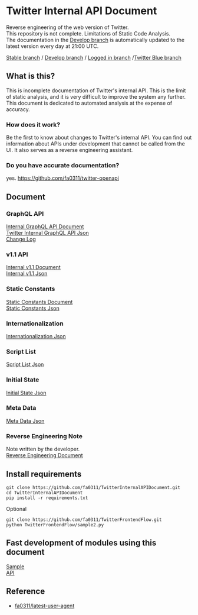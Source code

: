 # Twitter Internal API Document

Reverse engineering of the web version of Twitter.  
This repository is not complete. Limitations of Static Code Analysis.  
The documentation in the [Develop branch](https://github.com/fa0311/TwitterInternalAPIDocument/tree/develop) is automatically updated to the latest version every day at 21:00 UTC.

[Stable branch](https://github.com/fa0311/TwitterInternalAPIDocument/tree/master)  /  [Develop branch](https://github.com/fa0311/TwitterInternalAPIDocument/tree/develop)  /  [Logged in branch](https://github.com/fa0311/TwitterInternalAPIDocument/tree/twitter-login)  /[Twitter Blue branch](https://github.com/fa0311/TwitterInternalAPIDocument/tree/twitter-blue)  

## What is this?
This is incomplete documentation of Twitter's internal API.
This is the limit of static analysis, and it is very difficult to improve the system any further.
This document is dedicated to automated analysis at the expense of accuracy.

### How does it work?
Be the first to know about changes to Twitter's internal API.
You can find out information about APIs under development that cannot be called from the UI.
It also serves as a reverse engineering assistant.

### Do you have accurate documentation?
yes.
<https://github.com/fa0311/twitter-openapi>

## Document

### GraphQL API

[Internal GraphQL API Document](./docs/markdown/GraphQL.md)  
[Twitter Internal GraphQL API Json](./docs/json/GraphQL.json)  
[Change Log](./docs/markdown/ChangeLog.md)

### v1.1 API

[Internal v1.1 Document](./docs/markdown/v1.1.md)  
[Internal v1.1 Json](./docs/json/v1.1.json)  

### Static Constants

[Static Constants Document](./docs/markdown/FreezeObject.md)  
[Static Constants Json](./docs/json/FreezeObject.json)  

### Internationalization

[Internationalization Json](./docs/json/i18n)  

### Script List

[Script List Json](./docs/json/ScriptLoadJson.json)  

### Initial State

[Initial State Json](./docs/json/InitialState.json)  

### Meta Data

[Meta Data Json](./docs/json/MetaData.json)  

### Reverse Engineering Note

Note written by the developer.  
[Reverse Engineering Document](./docs/markdown/RE.md)  

## Install requirements

```shell
git clone https://github.com/fa0311/TwitterInternalAPIDocument.git
cd TwitterInternalAPIDocument
pip install -r requirements.txt
```

Optional

```shell
git clone https://github.com/fa0311/TwitterFrontendFlow.git
python TwitterFrontendFlow/sample2.py
```

## Fast development of modules using this document

[Sample](./sample.py)  
[API](./docs/json/API.json)  

## Reference

- [fa0311/latest-user-agent](https://github.com/fa0311/latest-user-agent)
